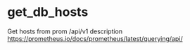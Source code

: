 # get_db_hosts
Get hosts from prom /api/v1
description
https://prometheus.io/docs/prometheus/latest/querying/api/
